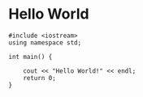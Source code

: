 # Hello World

```
#include <iostream>
using namespace std;

int main() {

    cout << "Hello World!" << endl;
    return 0;
}
```